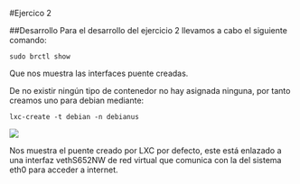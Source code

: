 #Ejercico 2

##Desarrollo
Para el desarrollo del ejercicio 2 llevamos a cabo el siguiente comando:

    sudo brctl show
    
Que nos muestra las interfaces puente creadas.
 
De no existir ningún tipo de contenedor no hay asignada ninguna, por tanto creamos uno para debian mediante:
    
    lxc-create -t debian -n debianus
    
![](http://googledrive.com/host/0B6Q-phIC3pUpblVzUS1RbEZjb1E/snapshot3.png)

Nos muestra el puente creado por LXC por defecto, este está enlazado a una interfaz vethS652NW de red virtual que comunica con la del sistema eth0  para acceder a internet.